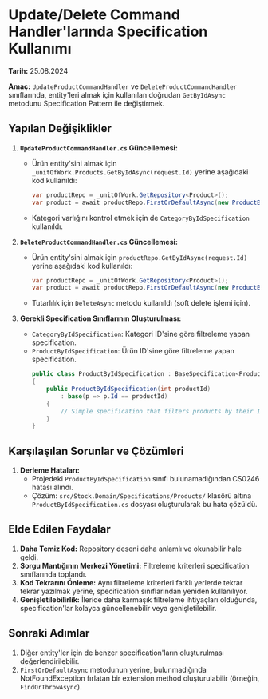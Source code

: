 # Update/Delete Command Handler'larında Specification Kullanımı

**Tarih:** 25.08.2024

**Amaç:** `UpdateProductCommandHandler` ve `DeleteProductCommandHandler` sınıflarında, entity'leri almak için kullanılan doğrudan `GetByIdAsync` metodunu Specification Pattern ile değiştirmek.

## Yapılan Değişiklikler

1.  **`UpdateProductCommandHandler.cs` Güncellemesi:**
    *   Ürün entity'sini almak için `_unitOfWork.Products.GetByIdAsync(request.Id)` yerine aşağıdaki kod kullanıldı:
        ```csharp
        var productRepo = _unitOfWork.GetRepository<Product>();
        var product = await productRepo.FirstOrDefaultAsync(new ProductByIdSpecification(request.Id), cancellationToken);
        ```
    *   Kategori varlığını kontrol etmek için de `CategoryByIdSpecification` kullanıldı.

2.  **`DeleteProductCommandHandler.cs` Güncellemesi:**
    *   Ürün entity'sini almak için `productRepo.GetByIdAsync(request.Id)` yerine aşağıdaki kod kullanıldı:
        ```csharp
        var productRepo = _unitOfWork.GetRepository<Product>();
        var product = await productRepo.FirstOrDefaultAsync(new ProductByIdSpecification(request.Id), cancellationToken);
        ```
    *   Tutarlılık için `DeleteAsync` metodu kullanıldı (soft delete işlemi için).

3.  **Gerekli Specification Sınıflarının Oluşturulması:**
    *   `CategoryByIdSpecification`: Kategori ID'sine göre filtreleme yapan specification.
    *   `ProductByIdSpecification`: Ürün ID'sine göre filtreleme yapan specification.
        ```csharp
        public class ProductByIdSpecification : BaseSpecification<Product>
        {
            public ProductByIdSpecification(int productId)
                : base(p => p.Id == productId)
            {
                // Simple specification that filters products by their ID
            }
        }
        ```

## Karşılaşılan Sorunlar ve Çözümleri

1.  **Derleme Hataları:**
    *   Projedeki `ProductByIdSpecification` sınıfı bulunamadığından CS0246 hatası alındı.
    *   Çözüm: `src/Stock.Domain/Specifications/Products/` klasörü altına `ProductByIdSpecification.cs` dosyası oluşturularak bu hata çözüldü.

## Elde Edilen Faydalar

1.  **Daha Temiz Kod:** Repository deseni daha anlamlı ve okunabilir hale geldi.
2.  **Sorgu Mantığının Merkezi Yönetimi:** Filtreleme kriterleri specification sınıflarında toplandı.
3.  **Kod Tekrarını Önleme:** Aynı filtreleme kriterleri farklı yerlerde tekrar tekrar yazılmak yerine, specification sınıflarından yeniden kullanılıyor.
4.  **Genişletilebilirlik:** İleride daha karmaşık filtreleme ihtiyaçları olduğunda, specification'lar kolayca güncellenebilir veya genişletilebilir.

## Sonraki Adımlar

1.  Diğer entity'ler için de benzer specification'ların oluşturulması değerlendirilebilir.
2.  `FirstOrDefaultAsync` metodunun yerine, bulunmadığında NotFoundException fırlatan bir extension method oluşturulabilir (örneğin, `FindOrThrowAsync`). 